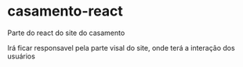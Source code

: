 # casamento-react
Parte do react do site do casamento

Irá ficar responsavel pela parte visal do site, onde terá a interação dos usuários
